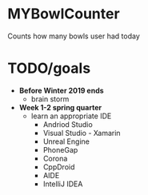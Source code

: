 # MYBowlCounter
Counts how many bowls user had today

# TODO/goals
- **Before Winter 2019 ends**
  - brain storm
- **Week 1-2 spring quarter**
  - learn an appropriate IDE
    - Andriod Studio
    - Visual Studio - Xamarin
    - Unreal Engine
    - PhoneGap
    - Corona
    - CppDroid
    - AIDE
    - IntelliJ IDEA

